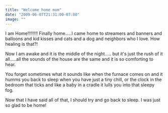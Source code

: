 ```yaml
---
title: "Welcome home mom"
date: "2009-06-07T21:31:00-07:00"
image: ""
---
```


I am Home!!!!!!!! Finally home.....I came home to streamers and banners and balloons and kid kisses and cats and a dog and neighbors who I love. How healing is that?!

Now I am awake and it is the middle of the night..... but it's just the rush of it all.....all the sounds of the house are the same and it is so comforting to hear.

You forget sometimes what it sounds like when the furnace comes on and it humms you back to sleep when you have just a tiny chill, or the clock in the bedroom that ticks and like a baby in a cradle it lulls you into that sleepy fog.

Now that I have said all of that, I should try and go back to sleep. I was just so glad to be home!